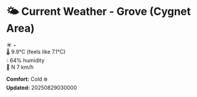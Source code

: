 # 🌤️ Current Weather - Grove (Cygnet Area)

☀️ **-**  
🌡️ 9.9°C (feels like 7.1°C)  
💧 64% humidity  
💨 N 7 km/h  

**Comfort:** Cold ❄️  
**Updated:** 20250829030000
